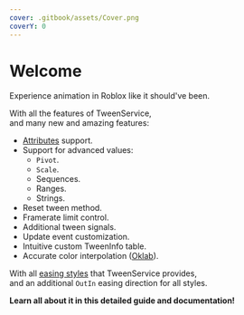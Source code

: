 ```yaml
---
cover: .gitbook/assets/Cover.png
coverY: 0
---
```


# Welcome

Experience animation in Roblox like it should've been.

With all the features of TweenService,\
and many new and amazing features:

* [Attributes](https://create.roblox.com/docs/scripting/attributes) support.
* Support for advanced values:
  * `Pivot`.
  * `Scale`.
  * Sequences.
  * Ranges.
  * Strings.
* Reset tween method.
* Framerate limit control.
* Additional tween signals.
* Update event customization.
* Intuitive custom TweenInfo table.
* Accurate color interpolation ([Oklab](https://observablehq.com/@aras-p/oklab-interpolation-test)).

With all [easing styles](https://create.roblox.com/docs/reference/engine/enums/EasingStyle) that TweenService provides,\
and an additional `OutIn` easing direction for all styles.



**Learn all about it in this detailed guide and documentation!**
